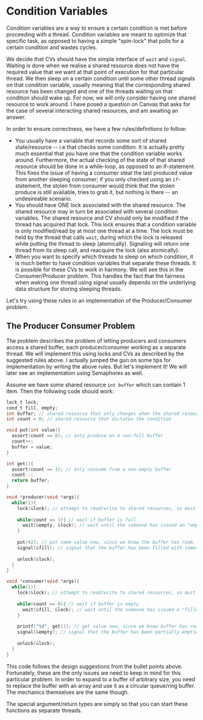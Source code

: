 # Condition Variables
Condition variables are a way to ensure a certain condition is met before proceeding with a thread. Condition variables are 
meant to optimize that specific task, as opposed to having a simple "spin-lock" that polls for a certain condition and wastes 
cycles. 

We decide that CVs should have the simple interface of `wait` and `signal`. Waiting is done when we realise a shared resource
does not have the required value that we want at that point of execution for that particular thread. We then sleep on a certain
condition until some other thread signals on that condition variable, usually meaning that the corresponding shared resource 
has been changed and one of the threads waiting on that condition should wake up. For now, we will only consider having one 
shared resource to work around. I have posed a question on Canvas that asks for the case of several interacting shared resources,
and am awaiting an answer.

In order to ensure correctness, we have a few rules/definitions to follow:

* You usually have a variable that records some sort of shared state/resource -- i.e that checks some condition. It is actually 
pretty much essential that you have one that the condition variable works around. Furthermore, the actual checking of the 
state of that shared resource should be done in a while-loop, as opposed to an if-statement. This fixes the issue of having 
a consumer steal the last produced value from another sleeping consumer; if you only checked using an `if`-statement, the 
stolen from consumer would think that the stolen produce is still available, tries to grab it, but nothing is there -- an
undesireable scenario.
* You should have ONE lock associated with the shared resource. The shared resource may in turn be associated with 
several condition variables. The shared resource and CV should only be modified if the thread has acquired that lock. This 
lock ensures that a condition variable is only modified/read by at most one thread at a time. The lock must be held by the 
thread that calls `wait`, during which the lock is released while putting the thread to sleep (atomically). Signaling will 
return one thread from its sleep call, and reacquire the lock (also atomically).
* When you want to specify which threads to sleep on which condition, it is much better to have condition variables that 
separate these threads. It is possible for these CVs to work in harmony. We will see this in the Consumer/Producer problem.
This handles the fact that the fairness when waking one thread using signal usually depends on the underlying data structure 
for storing sleeping threads.

Let's try using these rules in an implementation of the Producer/Consumer problem.

## The Producer Consumer Problem
The problem describes the problem of letting producers and consumers access a shared buffer, each producer/consumer working 
as a separate thread. We will implement this using locks and CVs as described by the suggested rules above. I actually jumped 
the gun on some tips for implementation by writing the above rules. But let's implement it! We will later see an implementation using Semaphores as well.

Assume we have some shared resource `int buffer` which can contain 1 item. Then the following code should work:

```C
lock_t lock;
cond_t fill, empty;
int buffer; // shared resource that only changes when the shared resource 'count' changes
int count = 0; // shared resource that dictates the condition

void put(int value){
  assert(count == 0); // only produce on a non-full buffer
  count++;
  buffer = value;
}

int get(){
  assert(count == 1); // only consume from a non-empty buffer
  count--;
  return buffer;
}

void *producer(void *args){
  while(1){
    lock(&lock); // attempt to read/write to shared resources, so must lock
    
    while(count == 1){ // wait if buffer is full
      wait(&empty, &lock); // wait until the someone has issued an "emptied" signal
    }
    
    put(42); // put some value now, since we know the buffer has room.
    signal(&fill); // signal that the buffer has been filled with something.
    
    unlock(&lock);
  }
}

void *consumer(void *args){
  while(1){
    lock(&lock); // attempt to read/write to shared resources, so must lock
    
    while(count == 0){ // wait if buffer is empty
      wait(&fill, &lock); // wait until the someone has issued a "filled" signal
    }
    
    printf("%d", get()); // get value now, since we know buffer has room.
    signal(&empty); // signal that the buffer has been partially emptied by 1 unit.
    
    unlock(&lock);
  }
}
```

This code follows the design suggestions from the bullet points above. Fortunately, these are the only issues we need to 
keep in mind for this particular problem. In order to expand to a buffer of arbitrary size, you need to replace the buffer 
with an array and use it as a circular queue/ring buffer. The mechanics themselves are the same though.

The special argument/return types are simply so that you can start these functions as separate threads.
